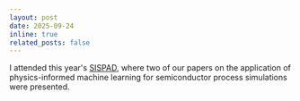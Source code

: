 ```yaml
---
layout: post
date: 2025-09-24
inline: true
related_posts: false
---
```


I attended this year's <a href="https://sispad2025.inviteo.fr">SISPAD</a>, where two of our papers on the application of physics-informed machine learning for semiconductor process simulations were presented.